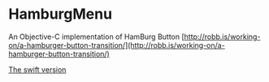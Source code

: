# HamburgMenu
An Objective-C implementation of HamBurg Button
[http://robb.is/working-on/a-hamburger-button-transition/](http://robb.is/working-on/a-hamburger-button-transition/)

[The swift version](https://github.com/robb/hamburger-button)
